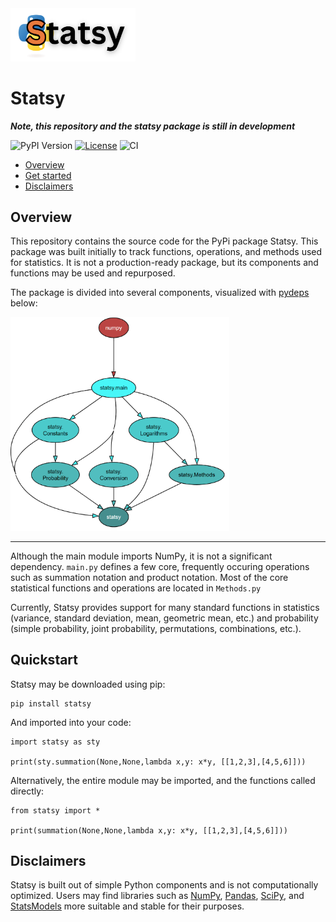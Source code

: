 <img src="./docs/images/statsysmall.png" alt="drawing" width="200" display= "block" margin-left="auto" margin-right="auto"/>

# Statsy

_**Note, this repository and the statsy package is still in development**_

![PyPI Version](https://img.shields.io/pypi/v/statsy.svg)
[![License](https://img.shields.io/badge/License-Apache_2.0-blue.svg)](https://opensource.org/licenses/Apache-2.0)
![CI](https://github.com/cameronmore/Statsy/workflows/CI/badge.svg)


- [Overview](#overview)
- [Get started](#quickstart)
- [Disclaimers](#disclaimers)

## Overview

This repository contains the source code for the PyPi package Statsy. This package was built initially to track functions, operations, and methods used for statistics. It is not a production-ready package, but its components and functions may be used and repurposed.

The package is divided into several components, visualized with [pydeps](https://github.com/thebjorn/pydeps) below:



<img src="./docs/images/statsymodules.png" alt="drawing" width="350" display= "block" margin-left="auto" margin-right="auto"/>

----

Although the main module imports NumPy, it is not a significant dependency. `main.py` defines a few core, frequently occuring operations such as summation notation and product notation. Most of the core statistical functions and operations are located in `Methods.py`

Currently, Statsy provides support for many standard functions in statistics (variance, standard deviation, mean, geometric mean, etc.) and probability (simple probability, joint probability, permutations, combinations, etc.).

## Quickstart

Statsy may be downloaded using pip:

```
pip install statsy
```

And imported into your code:

```
import statsy as sty

print(sty.summation(None,None,lambda x,y: x*y, [[1,2,3],[4,5,6]]))
```

Alternatively, the entire module may be imported, and the functions called directly:

```
from statsy import *

print(summation(None,None,lambda x,y: x*y, [[1,2,3],[4,5,6]]))
```


## Disclaimers
Statsy is built out of simple Python components and is not computationally optimized. Users may find libraries such as [NumPy](https://github.com/numpy/numpy), [Pandas](https://github.com/pandas-dev/pandas), [SciPy](https://github.com/scipy/scipy), and [StatsModels](https://github.com/statsmodels/statsmodels) more suitable and stable for their purposes.